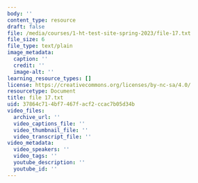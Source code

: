 ```yaml
---
body: ''
content_type: resource
draft: false
file: /media/courses/1-ht-test-site-spring-2023/file-17.txt
file_size: 6
file_type: text/plain
image_metadata:
  caption: ''
  credit: ''
  image-alt: ''
learning_resource_types: []
license: https://creativecommons.org/licenses/by-nc-sa/4.0/
resourcetype: Document
title: file 17.txt
uid: 37864c71-4bf7-467f-acf2-ccac7b05d34b
video_files:
  archive_url: ''
  video_captions_file: ''
  video_thumbnail_file: ''
  video_transcript_file: ''
video_metadata:
  video_speakers: ''
  video_tags: ''
  youtube_description: ''
  youtube_id: ''
---
```

